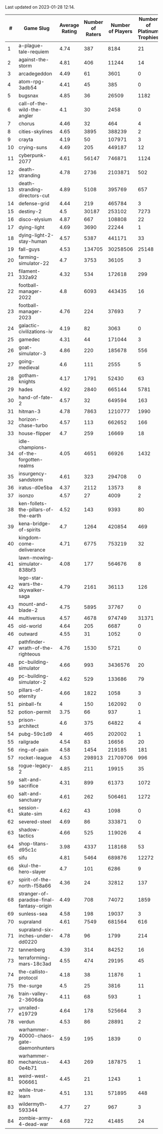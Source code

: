 Last updated on 2023-01-28 12:14.


|#|Game Slug|Average Rating|Number of Raters|Number of Players|Number of Platinum Trophies|Max Rarity (%)|
|---|---|---|---|---|---|---|
|1|a-plague-tale-requiem|4.74|387|8184|21|92|
|2|against-the-storm|4.81|406|11244|14|38|
|3|arcadegeddon|4.49|61|3601|0|90|
|4|atom-rpg-3adb54|4.41|45|385|0|98|
|5|bugsnax|4.85|36|26509|1182|97|
|6|call-of-the-wild-the-angler|4.1|30|2458|0|64|
|7|chorus|4.46|32|464|4|86|
|8|cities-skylines|4.65|3895|388239|2|71|
|9|crayta|4.19|50|107971|3|23|
|10|crying-suns|4.49|205|449187|12|66|
|11|cyberpunk-2077|4.61|56147|746871|1124|65|
|12|death-stranding|4.78|2736|2103871|502|91|
|13|death-stranding-directors-cut|4.89|5108|395769|657|91|
|14|defense-grid|4.44|219|465784|3|80|
|15|destiny-2|4.5|30187|253102|7273|94|
|16|disco-elysium|4.87|667|108808|22|28|
|17|dying-light|4.69|3690|22244|1|95|
|18|dying-light-2-stay-human|4.57|5387|441171|33|7|
|19|fall-guys|4.53|134705|30258506|25148|1|
|20|farming-simulator-22|4.7|3753|36105|3|77|
|21|filament-332a92|4.32|534|172618|299|93|
|22|football-manager-2022|4.8|6093|443435|16|49|
|23|football-manager-2023|4.76|224|37693|7|79|
|24|galactic-civilizations-iv|4.19|82|3063|0|79|
|25|gamedec|4.31|44|171044|3|27|
|26|goat-simulator-3|4.86|220|185678|556|92|
|27|going-medieval|4.6|111|2555|5|68|
|28|gotham-knights|4.17|1791|52430|63|26|
|29|hades|4.92|2840|665144|5781|89|
|30|hand-of-fate-2|4.57|32|649594|163|72|
|31|hitman-3|4.78|7863|1210777|1990|47|
|32|horizon-chase-turbo|4.57|113|662652|166|88|
|33|house-flipper|4.7|259|16669|18|94|
|34|idle-champions-of-the-forgotten-realms|4.05|4651|66926|1432|1|
|35|insurgency-sandstorm|4.61|323|294708|0|5|
|36|iratus-d0e5ba|4.37|2112|13573|8|85|
|37|isonzo|4.57|27|4009|2|57|
|38|ken-follets-the-pillars-of-the-earth|4.52|143|9393|80|44|
|39|kena-bridge-of-spirits|4.7|1264|420854|469|94|
|40|kingdom-come-deliverance|4.71|6775|753219|32|30|
|41|lawn-mowing-simulator-838bf3|4.08|177|564676|8|84|
|42|lego-star-wars-the-skywalker-saga|4.79|2161|36113|126|97|
|43|mount-and-blade-2|4.75|5895|37767|0|27|
|44|multiversus|4.57|4678|974749|31371|75|
|45|old-world|4.64|205|6687|0|82|
|46|outward|4.55|31|1052|0|73|
|47|pathfinder-wrath-of-the-righteous|4.76|1530|5721|0|51|
|48|pc-building-simulator|4.66|993|3436576|20|48|
|49|pc-building-simulator-2|4.62|529|133686|79|75|
|50|pillars-of-eternity|4.66|1822|1058|3|81|
|51|pinball-fx|4|150|162092|0|85|
|52|potion-permit|3.75|66|937|1|98|
|53|prison-architect|4.6|375|64822|4|29|
|54|pubg-59c1d9|4|465|202002|1|74|
|55|railgrade|4.54|83|16656|20|98|
|56|ring-of-pain|4.58|1454|219185|181|96|
|57|rocket-league|4.53|298913|21709706|996|78|
|58|rogue-legacy-2|4.85|211|19915|35|4|
|59|salt-and-sacrifice|4.31|899|61373|1072|91|
|60|salt-and-sanctuary|4.61|262|506461|1272|83|
|61|session-skate-sim|4.62|43|1098|0|27|
|62|severed-steel|4.69|86|333871|0|17|
|63|shadow-tactics|4.66|525|119026|4|5|
|64|shop-titans-d95c1c|3.98|4337|118168|53|97|
|65|sifu|4.81|5464|689876|12272|97|
|66|skul-the-hero-slayer|4.7|101|6286|9|95|
|67|spirit-of-the-north-f58a66|4.36|24|32812|137|65|
|68|stranger-of-paradise-final-fantasy-origin|4.49|708|74072|1859|98|
|69|sunless-sea|4.58|198|19037|3|36|
|70|supraland|4.61|7549|681564|616|99|
|71|supraland-six-inches-under-dd0220|4.78|96|1799|214|99|
|72|tannenberg|4.39|314|84252|16|88|
|73|terraforming-mars-18c3ad|4.55|474|29195|45|44|
|74|the-callisto-protocol|4.18|38|11876|1|5|
|75|the-surge|4.5|25|3816|11|94|
|76|train-valley-2-3606da|4.11|68|593|1|89|
|77|unrailed-e19729|4.64|178|525664|3|9|
|78|verdun|4.53|86|28891|2|76|
|79|warhammer-40000-chaos-gate-daemonhunters|4.59|195|1839|0|5|
|80|warhammer-mechanicus-0e4b71|4.43|269|187875|1|25|
|81|weird-west-906661|4.45|21|1243|1|85|
|82|while-true-learn|4.51|131|571895|448|93|
|83|wildermyth-593344|4.77|27|967|3|18|
|84|zombie-army-4-dead-war|4.68|722|41485|24|67|
